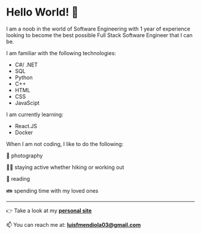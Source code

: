 # Hello World! 👋

I am a noob in the world of Software Engineering with 1 year of experience looking to become the best possible Full Stack Software Engineer that I can be.

I am familiar with the following technologies:
* C#/ .NET
* SQL
* Python
* C++
* HTML
* CSS
* JavaScipt

I am currently learning:
* React.JS
* Docker

When I am not coding, I like to do the following:

📸 photography

🏋️‍♂️ staying active whether hiking or working out

📖 reading

👪 spending time with my loved ones

***

👉 Take a look at my **[personal site](https://luismendiola.com)**

📫 You can reach me at: **<luisfmendiola03@gmail.com>**


